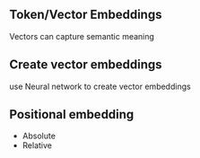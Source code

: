 ## Token/Vector Embeddings
Vectors can capture semantic meaning

## Create vector embeddings
use Neural network to create vector embeddings

## Positional embedding
- Absolute 
- Relative
